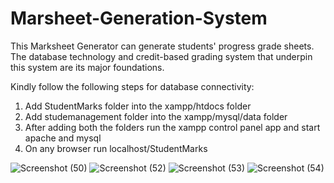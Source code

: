 # Marsheet-Generation-System
This Marksheet Generator can generate students' progress grade sheets.  The database technology and credit-based grading system that underpin this system are its major foundations. 

Kindly follow the following steps for database connectivity:
1. Add StudentMarks folder into the xampp/htdocs folder
2. Add studemanagement folder into the xampp/mysql/data folder
3. After adding both the folders run the xampp control panel app and start apache and mysql
4. On any browser run localhost/StudentMarks


![Screenshot (50)](https://user-images.githubusercontent.com/108777498/202906368-3787591d-1fb6-45a2-abcc-36a71c7a274e.png)
![Screenshot (52)](https://user-images.githubusercontent.com/108777498/202906379-06e6730e-e42c-4b71-8726-cb4ad0a0f12a.png)
![Screenshot (53)](https://user-images.githubusercontent.com/108777498/202906382-7d666293-95ef-4e78-b5fd-1324567d2645.png)
![Screenshot (54)](https://user-images.githubusercontent.com/108777498/202906383-c788ce6f-ad94-4dea-ac12-5083dde3a4f8.png)

